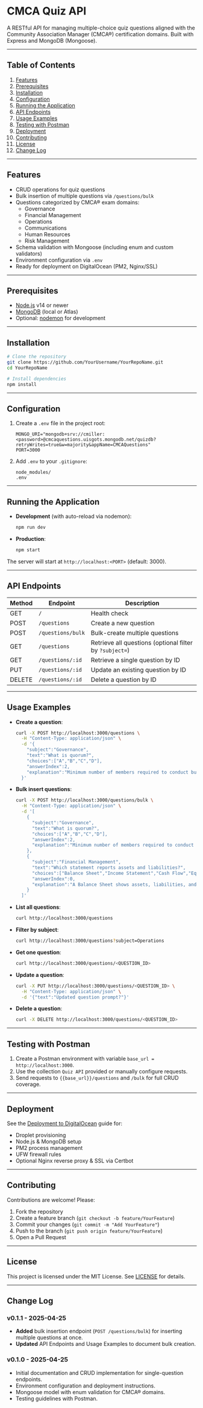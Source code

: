 # CMCA Quiz API

A RESTful API for managing multiple-choice quiz questions aligned with the Community Association Manager (CMCA®) certification domains. Built with Express and MongoDB (Mongoose).

---

## Table of Contents
1. [Features](#features)
2. [Prerequisites](#prerequisites)
3. [Installation](#installation)
4. [Configuration](#configuration)
5. [Running the Application](#running-the-application)
6. [API Endpoints](#api-endpoints)
7. [Usage Examples](#usage-examples)
8. [Testing with Postman](#testing-with-postman)
9. [Deployment](#deployment)
10. [Contributing](#contributing)
11. [License](#license)
12. [Change Log](#change-log)

---

## Features

- CRUD operations for quiz questions
- Bulk insertion of multiple questions via `/questions/bulk`
- Questions categorized by CMCA® exam domains:
  - Governance
  - Financial Management
  - Operations
  - Communications
  - Human Resources
  - Risk Management
- Schema validation with Mongoose (including enum and custom validators)
- Environment configuration via `.env`
- Ready for deployment on DigitalOcean (PM2, Nginx/SSL)

---

## Prerequisites

- [Node.js](https://nodejs.org/) v14 or newer
- [MongoDB](https://www.mongodb.com/) (local or Atlas)
- Optional: [nodemon](https://www.npmjs.com/package/nodemon) for development

---

## Installation

```bash
# Clone the repository
git clone https://github.com/YourUsername/YourRepoName.git
cd YourRepoName

# Install dependencies
npm install
``` 

---

## Configuration

1. Create a `.env` file in the project root:
   ```dotenv
   MONGO_URI="mongodb+srv://cmiller:<password>@cmcaquestions.uisgots.mongodb.net/quizdb?retryWrites=true&w=majority&appName=CMCAQuestions"
   PORT=3000
   ```
2. Add `.env` to your `.gitignore`:
   ```gitignore
   node_modules/
   .env
   ```

---

## Running the Application

- **Development** (with auto-reload via nodemon):
  ```bash
  npm run dev
  ```

- **Production**:
  ```bash
  npm start
  ```

The server will start at `http://localhost:<PORT>` (default: 3000).

---

## API Endpoints

| Method | Endpoint             | Description                                           |
|--------|----------------------|-------------------------------------------------------|
| GET    | `/`                  | Health check                                          |
| POST   | `/questions`         | Create a new question                                 |
| POST   | `/questions/bulk`    | Bulk-create multiple questions                        |
| GET    | `/questions`         | Retrieve all questions (optional filter by `?subject=`) |
| GET    | `/questions/:id`     | Retrieve a single question by ID                      |
| PUT    | `/questions/:id`     | Update an existing question by ID                     |
| DELETE | `/questions/:id`     | Delete a question by ID                               |

---

## Usage Examples

- **Create a question**:
  ```bash
  curl -X POST http://localhost:3000/questions \
    -H "Content-Type: application/json" \
    -d '{
      "subject":"Governance",
      "text":"What is quorum?",
      "choices":["A","B","C","D"],
      "answerIndex":2,
      "explanation":"Minimum number of members required to conduct business."
    }'
  ```

- **Bulk insert questions**:
  ```bash
  curl -X POST http://localhost:3000/questions/bulk \
    -H "Content-Type: application/json" \
    -d '[
      {
        "subject":"Governance",
        "text":"What is quorum?",
        "choices":["A","B","C","D"],
        "answerIndex":2,
        "explanation":"Minimum number of members required to conduct business."
      },
      {
        "subject":"Financial Management",
        "text":"Which statement reports assets and liabilities?",
        "choices":["Balance Sheet","Income Statement","Cash Flow","Equity Statement"],
        "answerIndex":0,
        "explanation":"A Balance Sheet shows assets, liabilities, and equity."
      }
    ]'
  ```

- **List all questions**:
  ```bash
  curl http://localhost:3000/questions
  ```

- **Filter by subject**:
  ```bash
  curl http://localhost:3000/questions?subject=Operations
  ```

- **Get one question**:
  ```bash
  curl http://localhost:3000/questions/<QUESTION_ID>
  ```

- **Update a question**:
  ```bash
  curl -X PUT http://localhost:3000/questions/<QUESTION_ID> \
    -H "Content-Type: application/json" \
    -d '{"text":"Updated question prompt?"}'
  ```

- **Delete a question**:
  ```bash
  curl -X DELETE http://localhost:3000/questions/<QUESTION_ID>
  ```

---

## Testing with Postman

1. Create a Postman environment with variable `base_url = http://localhost:3000`.
2. Use the collection `Quiz API` provided or manually configure requests.
3. Send requests to `{{base_url}}/questions` and `/bulk` for full CRUD coverage.

---

## Deployment

See the [Deployment to DigitalOcean](./docs/deployment.md) guide for:
- Droplet provisioning
- Node.js & MongoDB setup
- PM2 process management
- UFW firewall rules
- Optional Nginx reverse proxy & SSL via Certbot

---

## Contributing

Contributions are welcome! Please:
1. Fork the repository
2. Create a feature branch (`git checkout -b feature/YourFeature`)
3. Commit your changes (`git commit -m "Add YourFeature"`)
4. Push to the branch (`git push origin feature/YourFeature`)
5. Open a Pull Request

---

## License

This project is licensed under the MIT License. See [LICENSE](LICENSE) for details.

---

## Change Log

### v0.1.1 - 2025-04-25
- **Added** bulk insertion endpoint (`POST /questions/bulk`) for inserting multiple questions at once.
- **Updated** API Endpoints and Usage Examples to document bulk creation.

### v0.1.0 - 2025-04-25
- Initial documentation and CRUD implementation for single-question endpoints.
- Environment configuration and deployment instructions.
- Mongoose model with enum validation for CMCA® domains.
- Testing guidelines with Postman.
